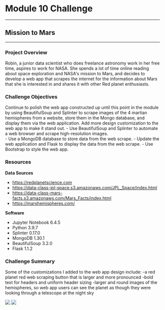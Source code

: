 # Module 10 Challenge

---
## Mission to Mars
---

### Project Overview
Robin, a junior data scientist who does freelance astronomy work in her free time, aspires to work for NASA. She spends a lot of time online reading about space exploration and NASA's mission to Mars, and decides to develop a web app that scrapes the internet for the information about Mars that she is interested in and shares it with other Red planet enthusiasts.


### Challenge Objectives
Continue to polish the web app constructed up until this point in the module by using BeautifulSoup and Splinter to scrape images of the 4 martian hemispheres from a website, store them in the Mongo database, and display them via the web application. Add more design customization to the web app to make it stand out.
    - Use BeautifulSoup and Splinter to automate a web browser and scrape high-resolution images.   
    - Use a MongoDB database to store data from the web scrape.
    - Update the web application and Flask to display the data from the web scrape.
    - Use Bootstrap to style the web app.


### Resources
**Data Sources**
- https://redplanetscience.com
- https://data-class-jpl-space.s3.amazonaws.com/JPL_Space/index.html
- https://data-class-mars-facts.s3.amazonaws.com/Mars_Facts/index.html
- https://marshemispheres.com/

**Software**
- Jupyter Notebook 6.4.5
- Python 3.9.7
- Splinter 0.17.0
- MongoDB 1.30.1
- BeautifulSoup 3.2.0
- Flask 1.1.2

### Challenge Summary
Some of the customizations I added to the web app design include:
-a red planet red web scraping button that is larger and more pronounced
-bold text for headers and uniform header sizing
-larger and round images of the hemispheres, so web app users can see the planet as though they were looking through a telescope at the night sky

![](https://github.com/saraegregg/Mod10_Mission_to_Mars/blob/main/images/image1.png)
![](https://github.com/saraegregg/Mod10_Mission_to_Mars/blob/main/images/image2.png) 

